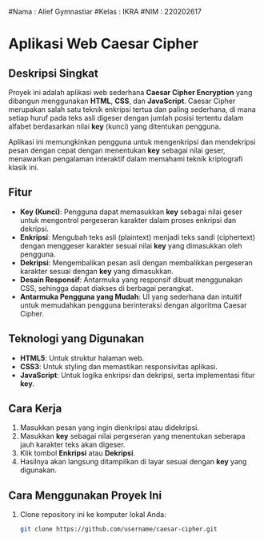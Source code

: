 #Nama : Alief Gymnastiar
#Kelas : IKRA
#NIM : 220202617

# Aplikasi Web Caesar Cipher

## Deskripsi Singkat
Proyek ini adalah aplikasi web sederhana **Caesar Cipher Encryption** yang dibangun menggunakan **HTML**, **CSS**, dan **JavaScript**. Caesar Cipher merupakan salah satu teknik enkripsi tertua dan paling sederhana, di mana setiap huruf pada teks asli digeser dengan jumlah posisi tertentu dalam alfabet berdasarkan nilai **key** (kunci) yang ditentukan pengguna.

Aplikasi ini memungkinkan pengguna untuk mengenkripsi dan mendekripsi pesan dengan cepat dengan menentukan **key** sebagai nilai geser, menawarkan pengalaman interaktif dalam memahami teknik kriptografi klasik ini.

## Fitur
- **Key (Kunci)**: Pengguna dapat memasukkan **key** sebagai nilai geser untuk mengontrol pergeseran karakter dalam proses enkripsi dan dekripsi.
- **Enkripsi**: Mengubah teks asli (plaintext) menjadi teks sandi (ciphertext) dengan menggeser karakter sesuai nilai **key** yang dimasukkan oleh pengguna.
- **Dekripsi**: Mengembalikan pesan asli dengan membalikkan pergeseran karakter sesuai dengan **key** yang dimasukkan.
- **Desain Responsif**: Antarmuka yang responsif dibuat menggunakan CSS, sehingga dapat diakses di berbagai perangkat.
- **Antarmuka Pengguna yang Mudah**: UI yang sederhana dan intuitif untuk memudahkan pengguna berinteraksi dengan algoritma Caesar Cipher.

## Teknologi yang Digunakan
- **HTML5**: Untuk struktur halaman web.
- **CSS3**: Untuk styling dan memastikan responsivitas aplikasi.
- **JavaScript**: Untuk logika enkripsi dan dekripsi, serta implementasi fitur **key**.

## Cara Kerja
1. Masukkan pesan yang ingin dienkripsi atau didekripsi.
2. Masukkan **key** sebagai nilai pergeseran yang menentukan seberapa jauh karakter teks akan digeser.
3. Klik tombol **Enkripsi** atau **Dekripsi**.
4. Hasilnya akan langsung ditampilkan di layar sesuai dengan **key** yang digunakan.

## Cara Menggunakan Proyek Ini
1. Clone repository ini ke komputer lokal Anda:
   ```bash
   git clone https://github.com/username/caesar-cipher.git
